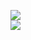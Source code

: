 [![](https://img.shields.io/badge/Made%20With-Github%20Spray-lightgrey.svg?style=for-the-badge&logo=github)](https://github.com/Annihil/github-spray#9326)  
[![](https://i.imgur.com/2DrTn0Z.gif)](https://github.com/Annihil/github-spray)